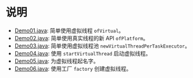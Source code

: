 说明
================================

- [Demo01.java](src%2Fmain%2Fjava%2Fhellojava%2Fv21%2Fconcurrent%2FDemo01.java): 简单使用虚拟线程 `ofVirtual`。
- [Demo02.java](src%2Fmain%2Fjava%2Fhellojava%2Fv21%2Fconcurrent%2FDemo02.java): 简单使用真实线程的新 API `ofPlatform`。
- [Demo03.java](src%2Fmain%2Fjava%2Fhellojava%2Fv21%2Fconcurrent%2FDemo03.java): 简单使用虚拟线程池 `newVirtualThreadPerTaskExecutor`。
- [Demo04.java](src%2Fmain%2Fjava%2Fhellojava%2Fv21%2Fconcurrent%2FDemo04.java): 使用 `startVirtualThread` 启动虚拟线程。
- [Demo05.java](src%2Fmain%2Fjava%2Fhellojava%2Fv21%2Fconcurrent%2FDemo05.java): 为虚拟线程起名字。
- [Demo06.java](src%2Fmain%2Fjava%2Fhellojava%2Fv21%2Fconcurrent%2FDemo06.java): 使用工厂 `factory` 创建虚拟线程。